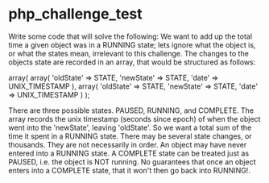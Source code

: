 # php_challenge_test

Write some code that will solve the following:
We want to add up the total time a given object was in a RUNNING state; lets ignore what the
object is, or what the states mean, irrelevant to this challenge. The changes to the objects
state are recorded in an array, that would be structured as follows:

  array(
      array(
      'oldState' => STATE,
      'newState' => STATE,
      'date' => UNIX_TIMESTAMP
      ),
      array(
      'oldState' => STATE,
      'newState' => STATE,
      'date' => UNIX_TIMESTAMP
      )
  );
  
There are three possible states. PAUSED, RUNNING, and COMPLETE. The array records the
unix timestamp (seconds since epoch) of when the object went into the 'newState', leaving
'oldState'. So we want a total sum of the time it spent in a RUNNING state. There may be
several state changes, or thousands. They are not necessarily in order. An object may have
never entered into a RUNNING state. A COMPLETE state can be treated just as PAUSED, i.e.
the object is NOT running. No guarantees that once an object enters into a COMPLETE state,
that it won't then go back into RUNNING!.
